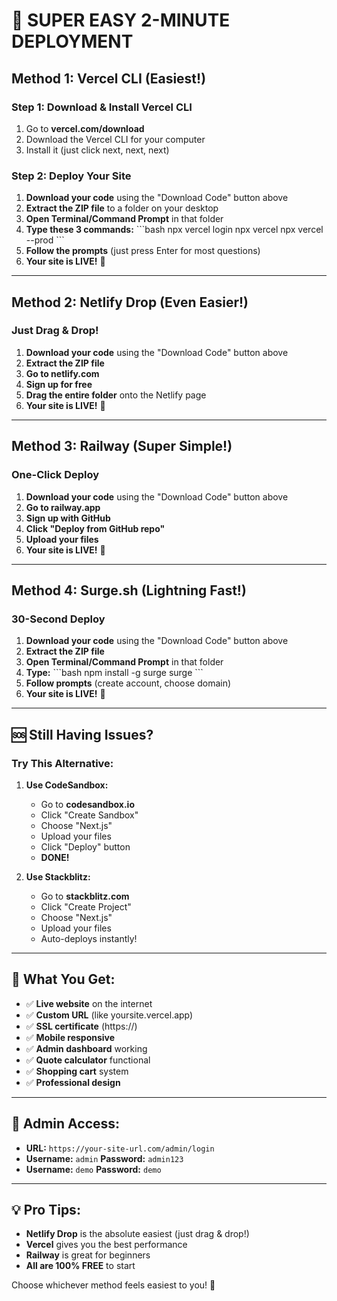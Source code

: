 # 🚀 SUPER EASY 2-MINUTE DEPLOYMENT

## Method 1: Vercel CLI (Easiest!)

### Step 1: Download & Install Vercel CLI
1. Go to **vercel.com/download**
2. Download the Vercel CLI for your computer
3. Install it (just click next, next, next)

### Step 2: Deploy Your Site
1. **Download your code** using the "Download Code" button above
2. **Extract the ZIP file** to a folder on your desktop
3. **Open Terminal/Command Prompt** in that folder
4. **Type these 3 commands:**
   \`\`\`bash
   npx vercel login
   npx vercel
   npx vercel --prod
   \`\`\`
5. **Follow the prompts** (just press Enter for most questions)
6. **Your site is LIVE!** 🎉

---

## Method 2: Netlify Drop (Even Easier!)

### Just Drag & Drop!
1. **Download your code** using the "Download Code" button above
2. **Extract the ZIP file**
3. **Go to netlify.com**
4. **Sign up for free**
5. **Drag the entire folder** onto the Netlify page
6. **Your site is LIVE!** 🎉

---

## Method 3: Railway (Super Simple!)

### One-Click Deploy
1. **Download your code** using the "Download Code" button above
2. **Go to railway.app**
3. **Sign up with GitHub**
4. **Click "Deploy from GitHub repo"**
5. **Upload your files**
6. **Your site is LIVE!** 🎉

---

## Method 4: Surge.sh (Lightning Fast!)

### 30-Second Deploy
1. **Download your code** using the "Download Code" button above
2. **Extract the ZIP file**
3. **Open Terminal/Command Prompt** in that folder
4. **Type:**
   \`\`\`bash
   npm install -g surge
   surge
   \`\`\`
5. **Follow prompts** (create account, choose domain)
6. **Your site is LIVE!** 🎉

---

## 🆘 Still Having Issues?

### Try This Alternative:
1. **Use CodeSandbox:**
   - Go to **codesandbox.io**
   - Click "Create Sandbox"
   - Choose "Next.js"
   - Upload your files
   - Click "Deploy" button
   - **DONE!**

2. **Use Stackblitz:**
   - Go to **stackblitz.com**
   - Click "Create Project"
   - Choose "Next.js"
   - Upload your files
   - Auto-deploys instantly!

---

## 🎯 What You Get:
- ✅ **Live website** on the internet
- ✅ **Custom URL** (like yoursite.vercel.app)
- ✅ **SSL certificate** (https://)
- ✅ **Mobile responsive**
- ✅ **Admin dashboard** working
- ✅ **Quote calculator** functional
- ✅ **Shopping cart** system
- ✅ **Professional design**

---

## 🔐 Admin Access:
- **URL:** `https://your-site-url.com/admin/login`
- **Username:** `admin` **Password:** `admin123`
- **Username:** `demo` **Password:** `demo`

---

## 💡 Pro Tips:
- **Netlify Drop** is the absolute easiest (just drag & drop!)
- **Vercel** gives you the best performance
- **Railway** is great for beginners
- **All are 100% FREE** to start

Choose whichever method feels easiest to you! 🚀
